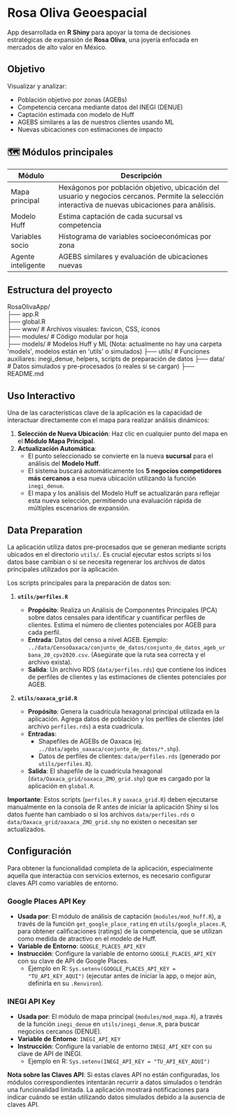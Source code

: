 # Rosa Oliva Geoespacial

App desarrollada en **R Shiny** para apoyar la toma de decisiones estratégicas de expansión de **Rosa Oliva**, una joyería enfocada en mercados de alto valor en México.

## Objetivo

Visualizar y analizar:

- Población objetivo por zonas (AGEBs)
- Competencia cercana mediante datos del INEGI (DENUE)
- Captación estimada con modelo de Huff
- AGEBS similares a las de nuestros clientes usando ML
- Nuevas ubicaciones con estimaciones de impacto

## 🗺️ Módulos principales

| Módulo              | Descripción                                                                 |
|---------------------|-----------------------------------------------------------------------------|
| Mapa principal     | Hexágonos por población objetivo, ubicación del usuario y negocios cercanos. Permite la selección interactiva de nuevas ubicaciones para análisis. |
| Modelo Huff       | Estima captación de cada sucursal vs competencia                           |
| Variables socio   | Histograma de variables socioeconómicas por zona                            |
| Agente inteligente| AGEBS similares y evaluación de ubicaciones nuevas                          |

## Estructura del proyecto

RosaOlivaApp/  
├── app.R  
├── global.R  
├── www/ # Archivos visuales: favicon, CSS, íconos  
├── modules/ # Código modular por hoja  
├── models/ # Modelos Huff y ML (Nota: actualmente no hay una carpeta 'models', modelos están en 'utils' o simulados)
├── utils/ # Funciones auxiliares: inegi_denue, helpers, scripts de preparación de datos
├── data/ # Datos simulados y pre-procesados (o reales si se cargan)
├── README.md  

## Uso Interactivo

Una de las características clave de la aplicación es la capacidad de interactuar directamente con el mapa para realizar análisis dinámicos:

1.  **Selección de Nueva Ubicación**: Haz clic en cualquier punto del mapa en el **Módulo Mapa Principal**.
2.  **Actualización Automática**:
    *   El punto seleccionado se convierte en la nueva **sucursal** para el análisis del **Modelo Huff**.
    *   El sistema buscará automáticamente los **5 negocios competidores más cercanos** a esa nueva ubicación utilizando la función `inegi_denue`.
    *   El mapa y los análisis del Modelo Huff se actualizarán para reflejar esta nueva selección, permitiendo una evaluación rápida de múltiples escenarios de expansión.

## Data Preparation

La aplicación utiliza datos pre-procesados que se generan mediante scripts ubicados en el directorio `utils/`. Es crucial ejecutar estos scripts si los datos base cambian o si se necesita regenerar los archivos de datos principales utilizados por la aplicación.

Los scripts principales para la preparación de datos son:

1.  **`utils/perfiles.R`**
    *   **Propósito**: Realiza un Análisis de Componentes Principales (PCA) sobre datos censales para identificar y cuantificar perfiles de clientes. Estima el número de clientes potenciales por AGEB para cada perfil.
    *   **Entrada**: Datos del censo a nivel AGEB. Ejemplo: `../data/CensoOaxaca/conjunto_de_datos/conjunto_de_datos_ageb_urbana_20_cpv2020.csv`. (Asegúrate que la ruta sea correcta y el archivo exista).
    *   **Salida**: Un archivo RDS (`data/perfiles.rds`) que contiene los índices de perfiles de clientes y las estimaciones de clientes potenciales por AGEB.

2.  **`utils/oaxaca_grid.R`**
    *   **Propósito**: Genera la cuadrícula hexagonal principal utilizada en la aplicación. Agrega datos de población y los perfiles de clientes (del archivo `perfiles.rds`) a esta cuadrícula.
    *   **Entradas**:
        *   Shapefiles de AGEBs de Oaxaca (ej. `../data/agebs_oaxaca/conjunto_de_datos/*.shp`).
        *   Datos de perfiles de clientes: `data/perfiles.rds` (generado por `utils/perfiles.R`).
    *   **Salida**: El shapefile de la cuadrícula hexagonal (`data/Oaxaca_grid/oaxaca_ZMO_grid.shp`) que es cargado por la aplicación en `global.R`.

**Importante**: Estos scripts (`perfiles.R` y `oaxaca_grid.R`) deben ejecutarse manualmente en la consola de R antes de iniciar la aplicación Shiny si los datos fuente han cambiado o si los archivos `data/perfiles.rds` o `data/Oaxaca_grid/oaxaca_ZMO_grid.shp` no existen o necesitan ser actualizados.

## Configuración

Para obtener la funcionalidad completa de la aplicación, especialmente aquella que interactúa con servicios externos, es necesario configurar claves API como variables de entorno.

### Google Places API Key

*   **Usada por**: El módulo de análisis de captación (`modules/mod_huff.R`), a través de la función `get_google_place_rating` en `utils/google_places.R`, para obtener calificaciones (ratings) de la competencia, que se utilizan como medida de atractivo en el modelo de Huff.
*   **Variable de Entorno**: `GOOGLE_PLACES_API_KEY`
*   **Instrucción**: Configure la variable de entorno `GOOGLE_PLACES_API_KEY` con su clave de API de Google Places.
    *   Ejemplo en R: `Sys.setenv(GOOGLE_PLACES_API_KEY = "TU_API_KEY_AQUI")` (ejecutar antes de iniciar la app, o mejor aún, definirla en su `.Renviron`).

### INEGI API Key

*   **Usada por**: El módulo de mapa principal (`modules/mod_mapa.R`), a través de la función `inegi_denue` en `utils/inegi_denue.R`, para buscar negocios cercanos (DENUE).
*   **Variable de Entorno**: `INEGI_API_KEY`
*   **Instrucción**: Configure la variable de entorno `INEGI_API_KEY` con su clave de API de INEGI.
    *   Ejemplo en R: `Sys.setenv(INEGI_API_KEY = "TU_API_KEY_AQUI")`

**Nota sobre las Claves API**:
Si estas claves API no están configuradas, los módulos correspondientes intentarán recurrir a datos simulados o tendrán una funcionalidad limitada. La aplicación mostrará notificaciones para indicar cuándo se están utilizando datos simulados debido a la ausencia de claves API.
